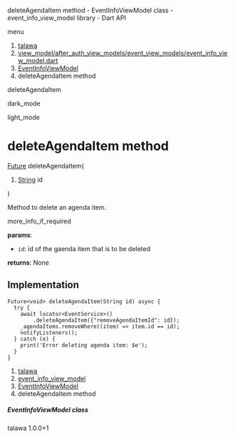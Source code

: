 




deleteAgendaItem method - EventInfoViewModel class - event\_info\_view\_model library - Dart API







menu

1. [talawa](../../index.html)
2. [view\_model/after\_auth\_view\_models/event\_view\_models/event\_info\_view\_model.dart](../../file-___home_harshil_Desktop_open-source_palisadoes_talawa_lib_view_model_after_auth_view_models_event_view_models_event_info_view_model/)
3. [EventInfoViewModel](../../file-___home_harshil_Desktop_open-source_palisadoes_talawa_lib_view_model_after_auth_view_models_event_view_models_event_info_view_model/EventInfoViewModel-class.html)
4. deleteAgendaItem method

deleteAgendaItem


dark\_mode

light\_mode




# deleteAgendaItem method


[Future](https://api.flutter.dev/flutter/dart-core/Future-class.html)<void>
deleteAgendaItem(

1. [String](https://api.flutter.dev/flutter/dart-core/String-class.html) id

)

Method to delete an agenda item.

more\_info\_if\_required

**params**:

* `id`: id of the gaenda item that is to be deleted

**returns**:
None


## Implementation

```
Future<void> deleteAgendaItem(String id) async {
  try {
    await locator<EventService>()
        .deleteAgendaItem({"removeAgendaItemId": id});
    _agendaItems.removeWhere((item) => item.id == id);
    notifyListeners();
  } catch (e) {
    print('Error deleting agenda item: $e');
  }
}
```

 


1. [talawa](../../index.html)
2. [event\_info\_view\_model](../../file-___home_harshil_Desktop_open-source_palisadoes_talawa_lib_view_model_after_auth_view_models_event_view_models_event_info_view_model/)
3. [EventInfoViewModel](../../file-___home_harshil_Desktop_open-source_palisadoes_talawa_lib_view_model_after_auth_view_models_event_view_models_event_info_view_model/EventInfoViewModel-class.html)
4. deleteAgendaItem method

##### EventInfoViewModel class





talawa
1.0.0+1






